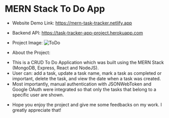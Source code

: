 # MERN Stack To Do App

- Website Demo Link: https://mern-task-tracker.netlify.app

- Backend API: https://task-tracker-app-project.herokuapp.com

- Project Image: ![ToDo](https://user-images.githubusercontent.com/83436069/135943888-d46dea02-c5c9-4bdc-bcbe-cbe24c08acc5.PNG)

- About the Project: 
+ This is a CRUD To Do Application which was built using the MERN Stack (MongoDB, Express, React and NodeJS).
+ User can: add a task, update a task name, mark a task as completed or important, delete the task, and view the date when a task was created.
+ Most importantly, manual authentication with JSONWebToken and Google OAuth were integrated so that only the tasks that belong to a specific user are shown. 

* Hope you enjoy the project and give me some feedbacks on my work. I greatly appreciate that!
